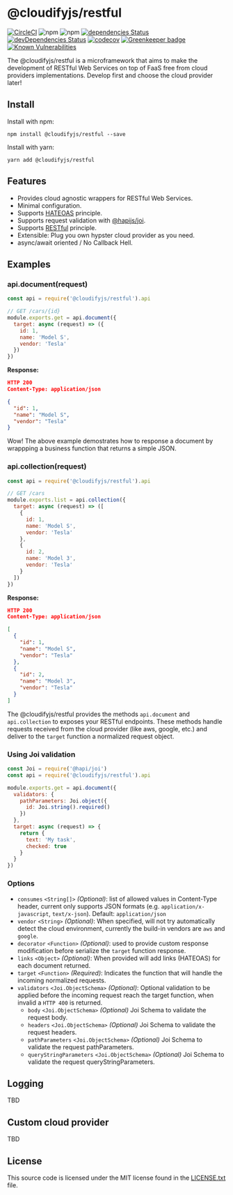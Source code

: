 # @cloudifyjs/restful

[![CircleCI](https://circleci.com/gh/cloudifyjs/restful.svg?style=svg)](https://circleci.com/gh/cloudifyjs/restful)
![npm](https://img.shields.io/npm/v/@cloudifyjs/restful)
![npm](https://img.shields.io/npm/dw/@cloudifyjs/restful)
[![dependencies Status](https://david-dm.org/cloudifyjs/restful/status.svg)](https://david-dm.org/cloudifyjs/restful)
[![devDependencies Status](https://david-dm.org/cloudifyjs/restful/dev-status.svg)](https://david-dm.org/cloudifyjs/restful?type=dev)
[![codecov](https://codecov.io/gh/cloudifyjs/restful/branch/master/graph/badge.svg)](https://codecov.io/gh/cloudifyjs/restful)
[![Greenkeeper badge](https://badges.greenkeeper.io/cloudifyjs/restful.svg)](https://greenkeeper.io/)
[![Known Vulnerabilities](https://snyk.io/test/github/cloudifyjs/restful/badge.svg?targetFile=package.json)](https://snyk.io/test/github/cloudifyjs/restful?targetFile=package.json)

The @cloudifyjs/restful is a microframework that aims to make the development of RESTful Web Services on top of FaaS free from cloud providers implementations. Develop first and choose the cloud provider later!

## Install

Install with npm:
```
npm install @cloudifyjs/restful --save
```

Install with yarn:
```
yarn add @cloudifyjs/restful
```

## Features

* Provides cloud agnostic wrappers for RESTful Web Services.
* Minimal configuration.
* Supports [HATEOAS](https://restfulapi.net/hateoas/) principle.
* Supports request validation with [@hapijs/joi](https://github.com/hapijs/joi).
* Supports [RESTful](https://restfulapi.net/) principle.
* Extensible: Plug you own hypster cloud provider as you need.
* async/await oriented / No Callback Hell.

## Examples

### api.document(request)

```javascript
const api = require('@cloudifyjs/restful').api

// GET /cars/{id}
module.exports.get = api.document({
  target: async (request) => ({
    id: 1,
    name: 'Model S',
    vendor: 'Tesla'
  })
})

```
**Response:**
```json
HTTP 200
Content-Type: application/json

{
  "id": 1,
  "name": "Model S",
  "vendor": "Tesla"
}
```

Wow! The above example demostrates how to response a document by wrappping a business function that returns a simple JSON.

### api.collection(request)

```javascript
const api = require('@cloudifyjs/restful').api

// GET /cars
module.exports.list = api.collection({
  target: async (request) => ([
    {
      id: 1,
      name: 'Model S',
      vendor: 'Tesla'
    },
    {
      id: 2,
      name: 'Model 3',
      vendor: 'Tesla'
    }
  ])
})

```
**Response:**
```json
HTTP 200
Content-Type: application/json

[
  {
    "id": 1,
    "name": "Model S",
    "vendor": "Tesla"
  },
  {
    "id": 2,
    "name": "Model 3",
    "vendor": "Tesla"
  }
]
```

The @cloudifyjs/restful provides the methods `api.document` and `api.collection` to exposes your RESTful endpoints. These methods handle requests received from the cloud provider (like aws, google, etc.) and deliver to the `target` function a normalized request object.

### Using Joi validation
```javascript
const Joi = require('@hapi/joi')
const api = require('@cloudifyjs/restful').api

module.exports.get = api.document({
  validators: {
    pathParameters: Joi.object({
      id: Joi.string().required()
    })
  },
  target: async (request) => {
    return {
      text: 'My task',
      checked: true
    }
  }
})
```

### Options

- `consumes` `<String[]>` *(Optional)*: list of allowed values in Content-Type header, current only supports JSON formats (e.g. `application/x-javascript`, `text/x-json`). Default: `application/json`
- `vendor` `<String>` *(Optional)*: When specified, will not try automatically detect the cloud environment, currently the build-in vendors are `aws` and `google`.
- `decorator` `<Function>` *(Optional)*: used to provide custom response modification before serialize the `target` function response.
- `links` `<Object>` *(Optional)*: When provided will add links (HATEOAS) for each document returned.
- `target` `<Function>` *(Required)*: Indicates the function that will handle the incoming normalized requests.
- `validators` `<Joi.ObjectSchema>` *(Optional)*: Optional validation to be applied before the incoming request reach the target function, when invalid a `HTTP 400` is returned.
  - `body` `<Joi.ObjectSchema>` *(Optional)* Joi Schema to validate the request body.
  - `headers` `<Joi.ObjectSchema>` *(Optional)* Joi Schema to validate the request headers.
  - `pathParameters` `<Joi.ObjectSchema>` *(Optional)* Joi Schema to validate the request pathParameters.
  - `queryStringParameters` `<Joi.ObjectSchema>` *(Optional)* Joi Schema to validate the request queryStringParameters.

## Logging
TBD

## Custom cloud provider
TBD

## License

This source code is licensed under the MIT license found in
the [LICENSE.txt](https://github.com/cloudifyjs/restful/blob/master/LICENSE) file.
